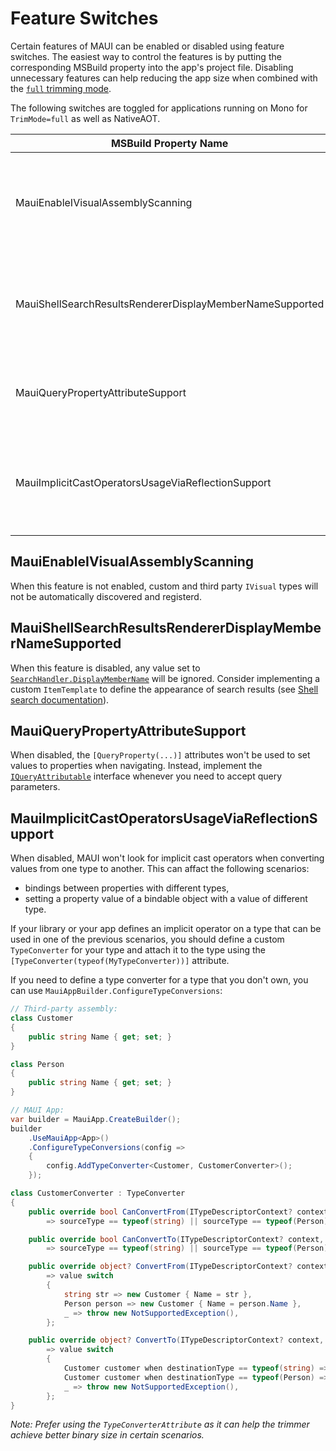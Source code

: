 # Feature Switches

Certain features of MAUI can be enabled or disabled using feature switches. The easiest way to control the features is by putting the corresponding MSBuild property into the app's project file. Disabling unnecessary features can help reducing the app size when combined with the [`full` trimming mode](https://learn.microsoft.com/dotnet/core/deploying/trimming/trimming-options).

The following switches are toggled for applications running on Mono for `TrimMode=full` as well as NativeAOT.

| MSBuild Property Name | AppContext Setting | Description |
|-|-|-|
| MauiEnableIVisualAssemblyScanning | Microsoft.Maui.RuntimeFeature.IsIVisualAssemblyScanningEnabled | When enabled, MAUI will scan assemblies for types implementing `IVisual` and for `[assembly: Visual(...)]` attributes and register these types. |
| MauiShellSearchResultsRendererDisplayMemberNameSupported | Microsoft.Maui.RuntimeFeature.IsShellSearchResultsRendererDisplayMemberNameSupported | When disabled, it is necessary to always set `ItemTemplate` of any `SearchHandler`. Displaying search results through `DisplayMemberName` will not work. |
| MauiQueryPropertyAttributeSupport | Microsoft.Maui.RuntimeFeature.IsQueryPropertyAttributeSupported | When disabled, the `[QueryProperty(...)]` attributes won't be used to set values to properties when navigating. |
| MauiImplicitCastOperatorsUsageViaReflectionSupport | Microsoft.Maui.RuntimeFeature.IsImplicitCastOperatorsUsageViaReflectionSupported | When disabled, MAUI won't look for implicit cast operators when converting values from one type to another. This feature is not trim-compatible. |

## MauiEnableIVisualAssemblyScanning

When this feature is not enabled, custom and third party `IVisual` types will not be automatically discovered and registerd.

## MauiShellSearchResultsRendererDisplayMemberNameSupported

When this feature is disabled, any value set to [`SearchHandler.DisplayMemberName`](https://learn.microsoft.com/dotnet/api/microsoft.maui.controls.searchhandler.displaymembername) will be ignored. Consider implementing a custom `ItemTemplate` to define the appearance of search results (see [Shell search documentation](https://learn.microsoft.com/dotnet/maui/fundamentals/shell/search#define-search-results-item-appearance)).

## MauiQueryPropertyAttributeSupport

When disabled, the `[QueryProperty(...)]` attributes won't be used to set values to properties when navigating. Instead, implement the [`IQueryAttributable`](https://learn.microsoft.com/en-us/dotnet/maui/fundamentals/shell/navigation#process-navigation-data-using-a-single-method) interface whenever you need to accept query parameters.

## MauiImplicitCastOperatorsUsageViaReflectionSupport

When disabled, MAUI won't look for implicit cast operators when converting values from one type to another. This can affact the following scenarios:
- bindings between properties with different types,
- setting a property value of a bindable object with a value of different type.

If your library or your app defines an implicit operator on a type that can be used in one of the previous scenarios, you should define a custom `TypeConverter` for your type and attach it to the type using the `[TypeConverter(typeof(MyTypeConverter))]` attribute.

If you need to define a type converter for a type that you don't own, you can use `MauiAppBuilder.ConfigureTypeConversions`:

```c#
// Third-party assembly:
class Customer
{
    public string Name { get; set; }
}

class Person
{
    public string Name { get; set; }
}

// MAUI App:
var builder = MauiApp.CreateBuilder();
builder
    .UseMauiApp<App>()
    .ConfigureTypeConversions(config =>
    {
        config.AddTypeConverter<Customer, CustomerConverter>();
    });

class CustomerConverter : TypeConverter
{
    public override bool CanConvertFrom(ITypeDescriptorContext? context, Type sourceType)
        => sourceType == typeof(string) || sourceType == typeof(Person);

    public override bool CanConvertTo(ITypeDescriptorContext? context, Type destinationType)
        => sourceType == typeof(string) || sourceType == typeof(Person);

    public override object? ConvertFrom(ITypeDescriptorContext? context, CultureInfo? culture, object? value)
        => value switch
        {
            string str => new Customer { Name = str },
            Person person => new Customer { Name = person.Name },
            _ => throw new NotSupportedException(),
        };

    public override object? ConvertTo(ITypeDescriptorContext? context, CultureInfo? culture, object? value, Type destinationType)
        => value switch
        {
            Customer customer when destinationType == typeof(string) => customer.Name,
            Customer customer when destinationType == typeof(Person) => new Person { Name = customer.Name },
            _ => throw new NotSupportedException(),
        };
}
```

_Note: Prefer using the `TypeConverterAttribute` as it can help the trimmer achieve better binary size in certain scenarios._

